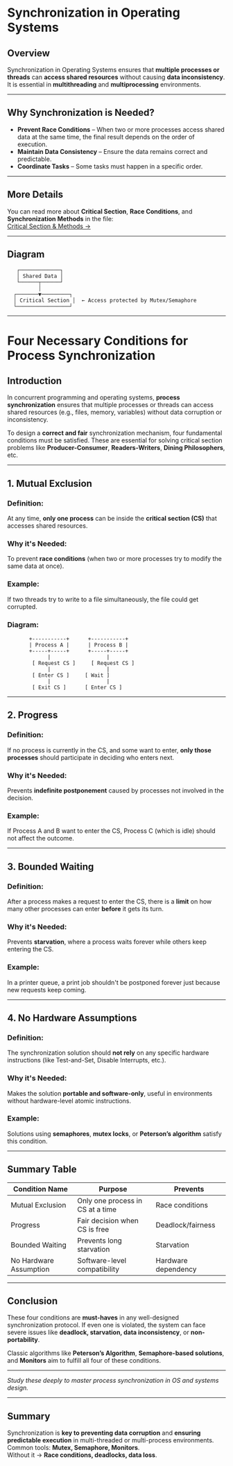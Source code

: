 # Synchronization in Operating Systems

## Overview
Synchronization in Operating Systems ensures that **multiple processes or threads** can **access shared resources** without causing **data inconsistency**.  
It is essential in **multithreading** and **multiprocessing** environments.

---

## Why Synchronization is Needed?
- **Prevent Race Conditions** – When two or more processes access shared data at the same time, the final result depends on the order of execution.  
- **Maintain Data Consistency** – Ensure the data remains correct and predictable.  
- **Coordinate Tasks** – Some tasks must happen in a specific order.

---

##  More Details
You can read more about **Critical Section**, **Race Conditions**, and **Synchronization Methods** in the file:  
[Critical Section & Methods →](critical_section_and_methods)

---
## Diagram
```text
   ┌─────────────┐
   │ Shared Data │
   └──────┬──────┘
          │
  ┌───────▼─────────┐
  │ Critical Section │  ← Access protected by Mutex/Semaphore
  └─────────────────┘
```
---
# Four Necessary Conditions for Process Synchronization

## Introduction
In concurrent programming and operating systems, **process synchronization** ensures that multiple processes or threads can access shared resources (e.g., files, memory, variables) without data corruption or inconsistency.

To design a **correct and fair** synchronization mechanism, four fundamental conditions must be satisfied. These are essential for solving critical section problems like **Producer-Consumer**, **Readers-Writers**, **Dining Philosophers**, etc.

---

## 1. Mutual Exclusion

### Definition:
At any time, **only one process** can be inside the **critical section (CS)** that accesses shared resources.

### Why it's Needed:
To prevent **race conditions** (when two or more processes try to modify the same data at once).

### Example:
If two threads try to write to a file simultaneously, the file could get corrupted.

### Diagram:
```text
       +-----------+      +-----------+
       | Process A |      | Process B |
       +-----+-----+      +-----+-----+
             |                  |
        [ Request CS ]     [ Request CS ]
             |                  |
        [ Enter CS ]     [ Wait ]
             |                  |
        [ Exit CS ]      [ Enter CS ]
```

---

## 2. Progress

### Definition:
If no process is currently in the CS, and some want to enter, **only those processes** should participate in deciding who enters next.

### Why it's Needed:
Prevents **indefinite postponement** caused by processes not involved in the decision.

### Example:
If Process A and B want to enter the CS, Process C (which is idle) should not affect the outcome.

---

## 3. Bounded Waiting

### Definition:
After a process makes a request to enter the CS, there is a **limit** on how many other processes can enter **before** it gets its turn.

### Why it's Needed:
Prevents **starvation**, where a process waits forever while others keep entering the CS.

### Example:
In a printer queue, a print job shouldn't be postponed forever just because new requests keep coming.

---

## 4. No Hardware Assumptions

### Definition:
The synchronization solution should **not rely** on any specific hardware instructions (like Test-and-Set, Disable Interrupts, etc.).

### Why it's Needed:
Makes the solution **portable and software-only**, useful in environments without hardware-level atomic instructions.

### Example:
Solutions using **semaphores**, **mutex locks**, or **Peterson’s algorithm** satisfy this condition.

---

## Summary Table

| Condition Name     | Purpose                                 | Prevents             |
|--------------------|------------------------------------------|----------------------|
| Mutual Exclusion   | Only one process in CS at a time         | Race conditions      |
| Progress           | Fair decision when CS is free            | Deadlock/fairness    |
| Bounded Waiting    | Prevents long starvation                 | Starvation           |
| No Hardware Assumption | Software-level compatibility         | Hardware dependency  |

---

## Conclusion
These four conditions are **must-haves** in any well-designed synchronization protocol. If even one is violated, the system can face severe issues like **deadlock, starvation, data inconsistency**, or **non-portability**.

Classic algorithms like **Peterson’s Algorithm**, **Semaphore-based solutions**, and **Monitors** aim to fulfill all four of these conditions.

---

*Study these deeply to master process synchronization in OS and systems design.*


---

## Summary
Synchronization is **key to preventing data corruption** and **ensuring predictable execution** in multi-threaded or multi-process environments.  
Common tools: **Mutex, Semaphore, Monitors**.  
Without it → **Race conditions, deadlocks, data loss**.

